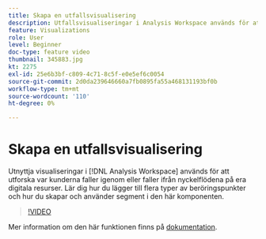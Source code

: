 ```yaml
---
title: Skapa en utfallsvisualisering
description: Utfallsvisualiseringar i Analysis Workspace används för att utforska var kunderna faller igenom eller faller ifrån nyckelflödena på era digitala resurser. Lär dig hur du lägger till flera typer av beröringspunkter och hur du skapar och använder segment i den här komponenten.
feature: Visualizations
role: User
level: Beginner
doc-type: feature video
thumbnail: 345883.jpg
kt: 2275
exl-id: 25e6b3bf-c809-4c71-8c5f-e0e5ef6c0054
source-git-commit: 2d0da239646660a7fb0895fa55a468131193bf0b
workflow-type: tm+mt
source-wordcount: '110'
ht-degree: 0%

---
```


# Skapa en utfallsvisualisering

Utnyttja visualiseringar i [!DNL Analysis Workspace] används för att utforska var kunderna faller igenom eller faller ifrån nyckelflödena på era digitala resurser. Lär dig hur du lägger till flera typer av beröringspunkter och hur du skapar och använder segment i den här komponenten.

>[!VIDEO](https://video.tv.adobe.com/v/345883/?quality=12)

Mer information om den här funktionen finns på [dokumentation](https://experienceleague.adobe.com/docs/analytics/analyze/analysis-workspace/visualizations/fallout/fallout-flow.html?lang=en).